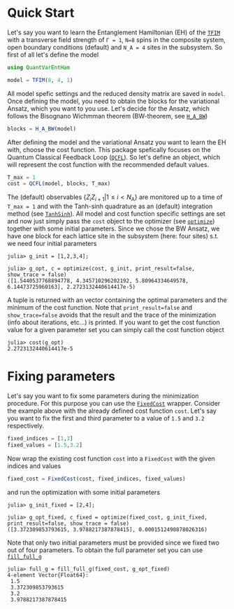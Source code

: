 # Quick Start 

Let's say you want to learn the Entanglement Hamiltonian (EH) of the [`TFIM`](@ref) with 
a transverse field strength of `Γ = 1`, `N=8` spins in the composite system, open boundary conditions (default) and `N_A = 4` sites in the subsystem.
So first of all let's define the model
```jl
using QuantVarEntHam

model = TFIM(8, 4, 1)
```
All model spefic settings and the reduced density matrix are saved in `model`.
Once defining the model, you need to obtain the blocks for the variational Ansatz, which you want to you use.
Let's decide for the Ansatz, which follows the Bisognano Wichmman theorem (BW-theorem, see [`H_A_BW`](@ref))
```jl
blocks = H_A_BW(model)
```
After defining the model and the variational Ansatz you want to learn the EH with, choose the cost function.
This package spefically focuses on the Quantum Classical Feedback Loop ([`QCFL`](@ref)).
So let's define an object, which will represent the cost function with the recommended default values.
```jl
T_max = 1
cost = QCFL(model, blocks, T_max)
```
The (default) observables $\{ Z_i Z_{i+1} | 1 \leq i < N_\text{A} \}$ are monitored up to a time of `T_max = 1`
and with the Tanh-sinh quadrature as an (default) integration method (see [`TanhSinh`](@ref)).
All model and cost function specific settings are set and now just simply pass the 
`cost` object to the optimizer (see [`optimize`](@ref)) together with some initial parameters.
Since we chose the BW Ansatz, we have one block for each lattice site in the subsystem (here: four sites) s.t. we need four initial parameters
```jlcon
julia> g_init = [1,2,3,4];

julia> g_opt, c = optimize(cost, g_init, print_result=false, show_trace = false)
([1.5440537768894778, 4.345710296202192, 5.80964334649578, 6.14473725960163], 2.2723132440614417e-5)

```
A tuple is returned with an vector containing the optimal parameters and the minimum of the cost function.
Note that `print_result=false` and `show_trace=false` avoids that the result and the trace of the minimization (info about iterations, etc...) is printed.
If you want to get the cost function value for a given parameter set you can simply call the cost function object
```jlcon
julia> cost(g_opt)
2.2723132440614417e-5
```

# Fixing parameters
Let's say you want to fix some parameters during the minimization procedure.
For this purpose you can use the [`FixedCost`](@ref) wrapper.
Consider the example above with the already defined cost function `cost`.
Let's say you want to fix the first and third parameter to a value of `1.5` and `3.2` respectively.
```jl
fixed_indices = [1,3]
fixed_values = [1.5,3.2]
``` 
Now wrap the existing cost function `cost` into a `FixedCost` with the given indices and values 
```jl
fixed_cost = FixedCost(cost, fixed_indices, fixed_values)
```
and run the optimization with some initial parameters
```jlcon
julia> g_init_fixed = [2,4];

julia> g_opt_fixed, c_fixed = optimize(fixed_cost, g_init_fixed, print_result=false, show_trace = false)
([3.372309853793615, 3.9788217387878415], 0.0001512490878026316)
```
Note that only two initial parameters must be provided since we fixed two out of four parameters.
To obtain the full parameter set you can use [`fill_full_g`](@ref)
```jlcon
julia> full_g = fill_full_g(fixed_cost, g_opt_fixed)
4-element Vector{Float64}:
 1.5
 3.372309853793615
 3.2
 3.9788217387878415
```
